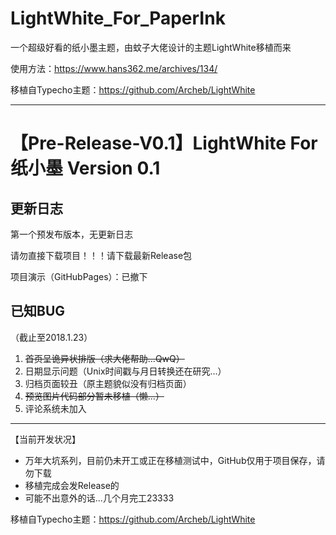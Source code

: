 # LightWhite_For_PaperInk

一个超级好看的纸小墨主题，由蚊子大佬设计的主题LightWhite移植而来

使用方法：https://www.hans362.me/archives/134/

移植自Typecho主题：https://github.com/Archeb/LightWhite

***

# 【Pre-Release-V0.1】LightWhite For 纸小墨 Version 0.1

## 更新日志 ##

第一个预发布版本，无更新日志

请勿直接下载项目！！！请下载最新Release包

项目演示（GitHubPages）：已撤下

## 已知BUG ##

（截止至2018.1.23）

 1. ~~首页呈诡异状排版（求大佬帮助...QwQ）~~
 2. 日期显示问题（Unix时间戳与月日转换还在研究...）
 3. 归档页面较丑（原主题貌似没有归档页面）
 4. ~~预览图片代码部分暂未移植（懒...）~~
 5. 评论系统未加入

***

【当前开发状况】

 * 万年大坑系列，目前仍未开工或正在移植测试中，GitHub仅用于项目保存，请勿下载 
 * 移植完成会发Release的 
 * 可能不出意外的话...几个月完工23333 

移植自Typecho主题：https://github.com/Archeb/LightWhite
